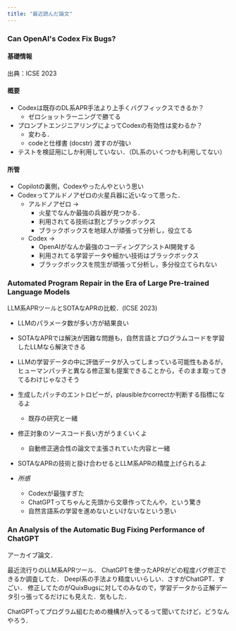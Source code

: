 ```yaml
---
title: "最近読んだ論文"
---
```


### Can OpenAI's Codex Fix Bugs?
#### 基礎情報
出典：ICSE 2023

#### 概要
* Codexは既存のDL系APR手法より上手くバグフィックスできるか？
  * ゼロショットラーニングで勝てる
* プロンプトエンジニアリングによってCodexの有効性は変わるか？
  * 変わる．
  * codeと仕様書 (docstr) 渡すのが強い
* テストを検証用にしか利用していない．（DL系のいくつかも利用してない）

#### 所管
* Copilotの裏側，Codexやったんやという思い
* Codexってアルドノアゼロの火星兵器に近いなって思った．
  * アルドノアゼロ -> 
    * 火星でなんか最強の兵器が見つかる．
    * 利用されてる技術は割とブラックボックス
    * ブラックボックスを地球人が頑張って分析し，役立てる
  * Codex ->
    * OpenAIがなんか最強のコーディングアシストAI開発する
    * 利用されてる学習データや細かい技術はブラックボックス
    * ブラックボックスを院生が頑張って分析し，多分役立てられない


### Automated Program Repair in the Era of Large Pre-trained Language Models
LLM系APRツールとSOTAなAPRの比較．(ICSE 2023)
* LLMのパラメータ数が多い方が結果良い
* SOTAなAPRでは解決が困難な問題も，自然言語とプログラムコードを学習したLLMなら解決できる
* LLMの学習データの中に評価データが入ってしまっている可能性もあるが，ヒューマンパッチと異なる修正案も提案できることから，そのまま取ってきてるわけじゃなさそう
* 生成したパッチのエントロピーが，plausibleかcorrectか判断する指標になるよ
  * 既存の研究と一緒
* 修正対象のソースコード長い方がうまくいくよ
  * 自動修正適合性の論文で主張されていた内容と一緒
* SOTAなAPRの技術と掛け合わせるとLLM系APRの精度上げられるよ

* *所感*
  * Codexが最強すぎた
  * ChatGPTってちゃんと先頭から文章作ってたんや，という驚き
  * 自然言語系の学習を進めないといけないなという思い

### An Analysis of the Automatic Bug Fixing Performance of ChatGPT

アーカイブ論文．

最近流行りのLLM系APRツール．
ChatGPTを使ったAPRがどの程度バグ修正できるか調査してた．
Deepl系の手法より精度いいらしい．さすがChatGPT．すごい．
修正してたのがQuixBugsに対してのみなので，学習データから正解データ引っ張ってるだけにも見えた．気もした．

ChatGPTってプログラム組むための機構が入ってるって聞いてたけど，どうなんやろう．
